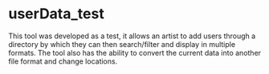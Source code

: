 # userData_test
This tool was developed as a test, it allows an artist to add users through  a directory by which they can then search/filter and display in multiple  formats.  The tool also has the ability to convert the current data into another file  format and change locations.
